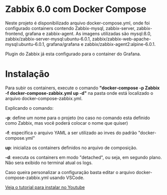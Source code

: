 # Zabbix 6.0 com Docker Compose
Neste projeto é disponibilizado arquivo docker-compose.yml, onde foi configurado containers contendo Zabbix-mysql, zabbix-server, zabbix-frontend, grafana e zabbix-agent. As imagens utilizadas são mysql:8.0, zabbix/zabbix-server-mysql:ubuntu-6.0.1, zabbix/zabbix-web-apache-mysql:ubuntu-6.0.1, grafana/grafana e zabbix/zabbix-agent2:alpine-6.0.1. 

Plugin do Zabbix já esta configurado para o container do Grafana.

# Instalação
Para subir os containers, execute o comando **"docker-compose -p Zabbix -f docker-compose-zabbix.yml up -d"**  na pasta onde está localizado o arquivo docker-compose-zabbix.yml.

Explicando o comando:

**-p**: define um nome para o projeto (no caso no comando esta definido como Zabbix, mas você poderá colocar o nome que quiser)

**-f**: especifica o arquivo YAML a ser utilizado ao inves do padrão "docker-compose.yml"

**up**: inicializa os containers definidos no arquivo de composição.

**-d**: executa os containers em modo "detached", ou seja, em segundo plano. Não sera exibido no terminal atual os logs.



Caso queira personalizar a configuração basta editar o arquivo docker-compose-zabbix.yml usando VSCode.


[Veja o tutorial para instalar no Youtube](https://youtu.be/4ig2hdg11Jo)
